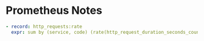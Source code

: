 # Prometheus Notes

```yaml
- record: http_requests:rate
  expr: sum by (service, code) (rate(http_request_duration_seconds_count[5m]))
```
